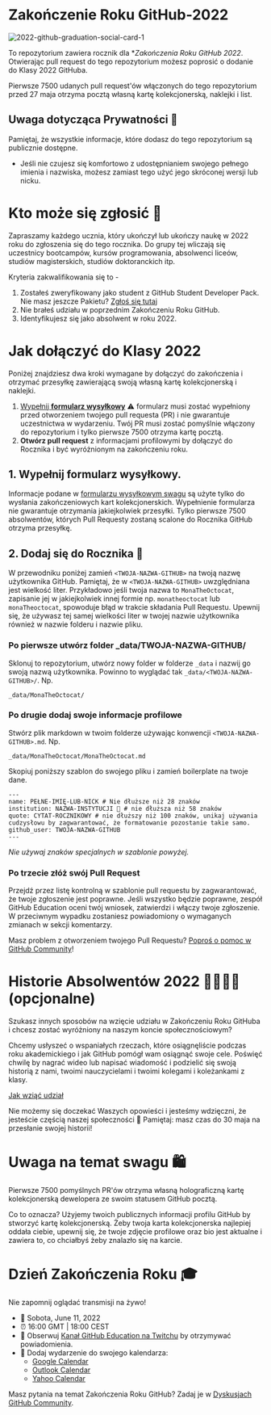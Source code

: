 # Zakończenie Roku GitHub-2022
![2022-github-graduation-social-card-1](/assets/GHG_Blog_1.jpg)

To repozytorium zawiera rocznik dla **Zakończenia Roku GitHub 2022*. Otwierając pull request do tego repozytorium możesz poprosić o dodanie do Klasy 2022 GitHuba.

Pierwsze 7500 udanych pull request'ów włączonych do tego repozytorium przed 27 maja otrzyma pocztą własną kartę kolekcjonerską, naklejki i list.

## Uwaga dotycząca Prywatności 👀 
Pamiętaj, że wszystkie informacje, które dodasz do tego repozytorium są publicznie dostępne.

- Jeśli nie czujesz się komfortowo z udostępnianiem swojego pełnego imienia i nazwiska, możesz zamiast tego użyć jego skróconej wersji lub nicku.

# Kto może się zgłosić 📝
Zapraszamy każdego ucznia, który ukończył lub ukończy naukę w 2022 roku do zgłoszenia się do tego rocznika. Do grupy tej wliczają się uczestnicy bootcampów, kursów programowania, absolwenci liceów, studiów magisterskich, studiów doktoranckich itp.   

Kryteria zakwalifikowania się to -
1. Zostałeś zweryfikowany jako student z GitHub Student Developer Pack. Nie masz jeszcze Pakietu? [Zgłoś się tutaj](https://education.github.com/discount_requests/student_application?tum_source=2022-06-11-GitHubGraduation)
2. Nie brałeś udziału w poprzednim Zakończeniu Roku GitHub.
3. Identyfikujesz się jako absolwent w roku 2022.

# Jak dołączyć do Klasy 2022
Poniżej znajdziesz dwa kroki wymagane by dołączyć do zakończenia i otrzymać przesyłkę zawierającą swoją własną kartę kolekcjonerską i naklejki.
1. [Wypełnij **formularz wysyłkowy**](https://airtable.com/shrVMo8ItH4wjsO9f)
 ⚠️ formularz musi zostać wypełniony przed otworzeniem twojego pull requesta (PR) i nie gwarantuje uczestnictwa w wydarzeniu. Twój PR musi zostać pomyślnie włączony do repozytorium i tylko pierwsze 7500 otrzyma kartę pocztą.
2. **Otwórz pull request** z informacjami profilowymi by dołączyć do Rocznika i być wyróżnionym na zakończeniu roku.

## 1. Wypełnij formularz wysyłkowy.
Informacje podane w [formularzu wysyłkowym swagu](https://airtable.com/shrVMo8ItH4wjsO9f) są użyte tylko do wysłania zakończeniowych kart kolekcjonerskich. Wypełnienie formularza nie gwarantuje otrzymania jakiejkolwiek przesyłki. Tylko pierwsze 7500 absolwentów, których Pull Requesty zostaną scalone do Rocznika GitHub otrzyma przesyłkę.

## 2. Dodaj się do Rocznika 🏫
W przewodniku poniżej zamień `<TWOJA-NAZWA-GITHUB>` na twoją nazwę użytkownika GitHub. Pamiętaj, że w `<TWOJA-NAZWA-GITHUB>` uwzględniana jest wielkość liter. Przykładowo jeśli twoja nazwa to `MonaTheOctocat`, zapisanie jej w jakiejkolwiek innej formie np. `monatheoctocat` lub `monaTheoctocat`, spowoduje błąd w trakcie składania Pull Requestu. Upewnij się, że używasz tej samej wielkości liter w twojej nazwie użytkownika również w nazwie folderu i nazwie pliku.

### Po pierwsze utwórz folder _data/TWOJA-NAZWA-GITHUB/
Sklonuj to repozytorium, utwórz nowy folder w folderze `_data` i nazwij go swoją nazwą użytkownika. Powinno to wyglądać tak `_data/<TWOJA-NAZWA-GITHUB>/`. Np.

```
_data/MonaTheOctocat/
```
### Po drugie dodaj swoje informacje profilowe
Stwórz plik markdown w twoim folderze używając konwencji `<TWOJA-NAZWA-GITHUB>.md`. Np.

```
_data/MonaTheOctocat/MonaTheOctocat.md
```
Skopiuj poniższy szablon do swojego pliku i zamień boilerplate na twoje dane.
```
---
name: PEŁNE-IMIĘ-LUB-NICK # Nie dłuższe niż 28 znaków
institution: NAZWA-INSTYTUCJI 🚩 # nie dłuższa niż 58 znaków
quote: CYTAT-ROCZNIKOWY # nie dłuższy niż 100 znaków, unikaj używania cudzysłowu by zagwarantować, że formatowanie pozostanie takie samo.
github_user: TWOJA-NAZWA-GITHUB
---
```

_Nie używaj znaków specjalnych w szablonie powyżej._

### Po trzecie złóż swój Pull Request
Przejdź przez listę kontrolną w szablonie pull requestu by zagwarantować, że twoje zgłoszenie jest poprawne. Jeśli wszystko będzie poprawne, zespół GitHub Education oceni twój wniosek, zatwierdzi i włączy twoje zgłoszenie. W przeciwnym wypadku zostaniesz powiadomiony o wymaganych zmianach w sekcji komentarzy.

Masz problem z otworzeniem twojego Pull Requestu? [Poproś o pomoc w GitHub Community](https://github.com/orgs/github-community/discussions/categories/github-education)!

# Historie Absolwentów 2022 👩‍🏫👨‍🏫 (opcjonalne)
Szukasz innych sposobów na wzięcie udziału w Zakończeniu Roku GitHuba i chcesz zostać wyróżniony na naszym koncie społecznościowym?

Chcemy usłyszeć o wspaniałych rzeczach, które osiągnęliście podczas roku akademickiego i jak GitHub pomógł wam osiągnąć swoje cele. Poświęć chwilę by nagrać wideo lub napisać wiadomość i podzielić się swoją historią z nami, twoimi nauczycielami i twoimi kolegami i koleżankami z klasy.

[Jak wziąć udział](https://drive.google.com/file/d/1AcgUKLXx6WIC5s4eanzOfj8EsiYHARrt/view?usp=sharing)

Nie możemy się doczekać Waszych opowieści i jesteśmy wdzięczni, że jesteście częścią naszej społeczności 💖
Pamiętaj: masz czas do 30 maja na przesłanie swojej historii!
 


# Uwaga na temat swagu 🛍
Pierwsze 7500 pomyślnych PR'ów otrzyma własną holograficzną kartę kolekcjonerską dewelopera ze swoim statusem GitHub pocztą.

Co to oznacza? Użyjemy twoich publicznych informacji profilu GitHub by stworzyć kartę kolekcjonerską. Żeby twoja karta kolekcjonerska najlepiej oddała ciebie, upewnij się, że twoje zdjęcie profilowe oraz bio jest aktualne i zawiera to, co chciałbyś żeby znalazło się na karcie.

# Dzień Zakończenia Roku 🎓
Nie zapomnij oglądać transmisji na żywo!

- 📆 Sobota, June 11, 2022
- ⏰ 16:00 GMT | 18:00 CEST
- 📍 Obserwuj [Kanał GitHub Education na Twitchu](https://twitch.tv/githubeducation) by otrzymywać powiadomienia.
- 📎 Dodaj wydarzenie do swojego kalendarza:
  - [Google Calendar](https://calendar.google.com/calendar/render?action=TEMPLATE&dates=20220611T160000Z%2F20220611T180000Z&details=&location=https%3A%2F%2Fwww.twitch.tv%2Fgithubeducation&text=%F0%9F%8E%89%F0%9F%8E%8A%20GitHub%20Graduation%202022%20%F0%9F%8E%89%F0%9F%8E%8A)
  - [Outlook Calendar](https://outlook.live.com/calendar/0/deeplink/compose?allday=false&body=&enddt=2022-06-11T18%3A00%3A00%2B00%3A00&location=https%3A%2F%2Fwww.twitch.tv%2Fgithubeducation&path=%2Fcalendar%2Faction%2Fcompose&rru=addevent&startdt=2022-06-11T16%3A00%3A00%2B00%3A00&subject=%F0%9F%8E%89%F0%9F%8E%8A%20GitHub%20Graduation%202022%20%F0%9F%8E%89%F0%9F%8E%8A)
  - [Yahoo Calendar](https://calendar.yahoo.com/?desc=&dur=&et=20220611T180000Z&in_loc=https%3A%2F%2Fwww.twitch.tv%2Fgithubeducation&st=20220611T160000Z&title=%F0%9F%8E%89%F0%9F%8E%8A%20GitHub%20Graduation%202022%20%F0%9F%8E%89%F0%9F%8E%8A&v=60)


Masz pytania na temat Zakończenia Roku GitHub? Zadaj je w [Dyskusjach GitHub Community](https://github.com/orgs/github-community/discussions/categories/github-education).
